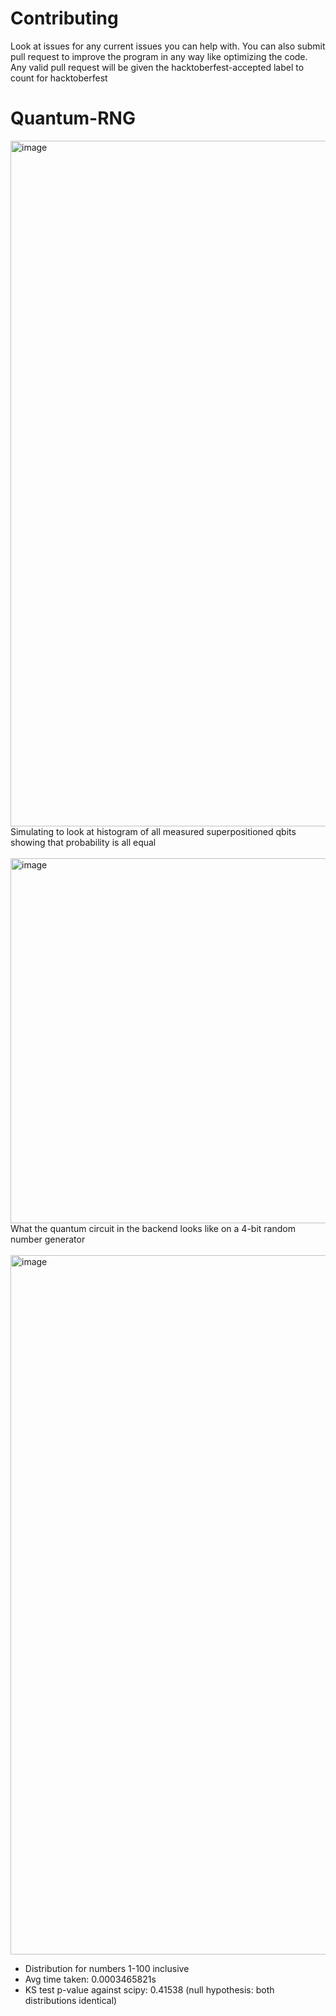 # Contributing
Look at issues for any current issues you can help with. You can also submit pull request to improve the program in any way like optimizing the code.
Any valid pull request will be given the hacktoberfest-accepted label to count for hacktoberfest

# Quantum-RNG

<img width="1097" alt="image" src="https://github.com/Elstuhn/Quantum-RNG/assets/66341506/a51112a8-2225-4424-812d-bcfb0dc69a37">
Simulating to look at histogram of all measured superpositioned qbits showing that probability is all equal
<br><br>

<img width="584" alt="image" src="https://github.com/Elstuhn/Quantum-RNG/assets/66341506/7b2fcc87-2f9b-433b-9fd3-3e365a2479bb">
<br>
What the quantum circuit in the backend looks like on a 4-bit random number generator
<br><br>
<img width="1119" alt="image" src="https://github.com/Elstuhn/Quantum-RNG/assets/66341506/3d025b80-9939-4640-90b7-1c0186170730">
<br>

- Distribution for numbers 1-100 inclusive
- Avg time taken: 0.0003465821s
- KS test p-value against scipy: 0.41538 (null hypothesis: both distributions identical)


